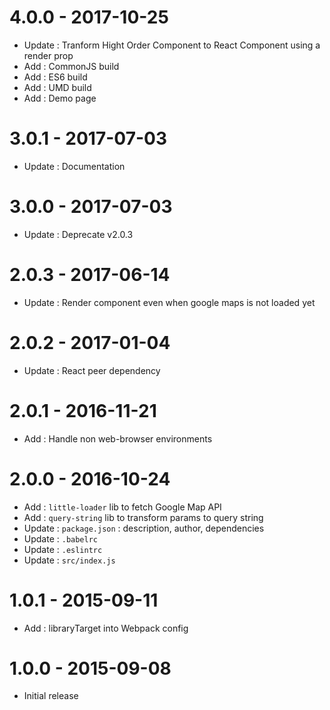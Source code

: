 # 4.0.0 - 2017-10-25
* Update : Tranform Hight Order Component to React Component using a render prop
* Add : CommonJS build
* Add : ES6 build
* Add : UMD build
* Add : Demo page

# 3.0.1 - 2017-07-03
* Update : Documentation

# 3.0.0 - 2017-07-03
* Update : Deprecate v2.0.3

# 2.0.3 - 2017-06-14
* Update : Render component even when google maps is not loaded yet

# 2.0.2 - 2017-01-04
* Update : React peer dependency

# 2.0.1 - 2016-11-21
* Add : Handle non web-browser environments

# 2.0.0 - 2016-10-24

* Add : `little-loader` lib to fetch Google Map API
* Add : `query-string` lib to transform params to query string
* Update : `package.json` : description, author, dependencies
* Update : `.babelrc`
* Update : `.eslintrc`
* Update : `src/index.js`

# 1.0.1 - 2015-09-11

* Add : libraryTarget into Webpack config


# 1.0.0 - 2015-09-08

* Initial release
